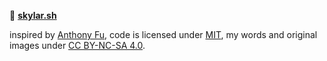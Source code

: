 🦄 **[skylar.sh](https://skylar.sh)**

inspired by [Anthony Fu](https://github.com/antfu/antfu.me), code is licensed
under [MIT](./LICENSE), my words and original images
under [CC BY-NC-SA 4.0](https://creativecommons.org/licenses/by-nc-sa/4.0/).

